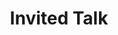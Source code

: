 ---
category: invited-talk
datetime: 2021-12-06T10:00:00Z

title: Invited Talk
speaker: Speaker
affiliation: Affiliation
details: Details
---